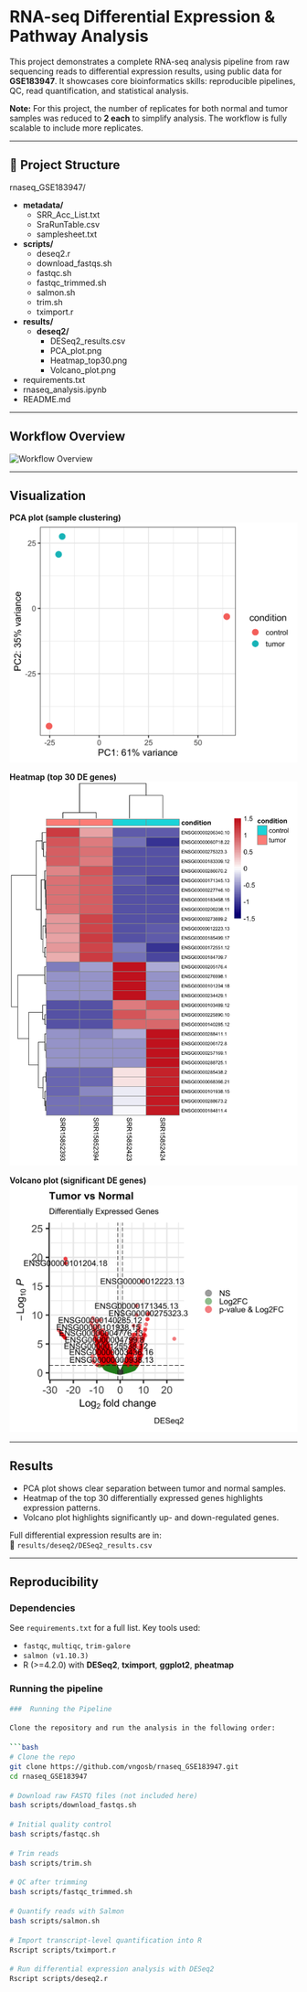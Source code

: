 # RNA-seq Differential Expression & Pathway Analysis

This project demonstrates a complete RNA-seq analysis pipeline from raw sequencing reads to differential expression results, using public data for **GSE183947**. It showcases core bioinformatics skills: reproducible pipelines, QC, read quantification, and statistical analysis.

**Note:** For this project, the number of replicates for both normal and tumor samples was reduced to **2 each** to simplify analysis. The workflow is fully scalable to include more replicates.

---

## 📂 Project Structure

rnaseq_GSE183947/
- **metadata/**              
  - SRR_Acc_List.txt
  - SraRunTable.csv
  - samplesheet.txt
- **scripts/**               
  - deseq2.r
  - download_fastqs.sh
  - fastqc.sh
  - fastqc_trimmed.sh
  - salmon.sh
  - trim.sh
  - tximport.r
- **results/**
  - **deseq2/**
    - DESeq2_results.csv
    - PCA_plot.png
    - Heatmap_top30.png
    - Volcano_plot.png
- requirements.txt            
- rnaseq_analysis.ipynb       
- README.md                   


---

## Workflow Overview

![Workflow Overview](./results/WORKFLOW_IMAGE.png)

---

## Visualization

**PCA plot (sample clustering)**  
![PCA Plot](./results/deseq2/PCA_plot.png)

**Heatmap (top 30 DE genes)**  
![Heatmap](./results/deseq2/Heatmap_top30.png)

**Volcano plot (significant DE genes)**  
![Volcano Plot](./results/deseq2/Volcano_plot.png)

---

## Results

- PCA plot shows clear separation between tumor and normal samples.  
- Heatmap of the top 30 differentially expressed genes highlights expression patterns.  
- Volcano plot highlights significantly up- and down-regulated genes.  

Full differential expression results are in:  
📄 `results/deseq2/DESeq2_results.csv`

---

##  Reproducibility

### Dependencies

See `requirements.txt` for a full list. Key tools used:

- `fastqc`, `multiqc`, `trim-galore`  
- `salmon (v1.10.3)`  
- R (>=4.2.0) with **DESeq2**, **tximport**, **ggplot2**, **pheatmap**

### Running the pipeline

```bash
###  Running the Pipeline

Clone the repository and run the analysis in the following order:

```bash
# Clone the repo
git clone https://github.com/vngosb/rnaseq_GSE183947.git
cd rnaseq_GSE183947 

# Download raw FASTQ files (not included here)
bash scripts/download_fastqs.sh

# Initial quality control
bash scripts/fastqc.sh

# Trim reads
bash scripts/trim.sh

# QC after trimming
bash scripts/fastqc_trimmed.sh

# Quantify reads with Salmon
bash scripts/salmon.sh

# Import transcript-level quantification into R
Rscript scripts/tximport.r

# Run differential expression analysis with DESeq2
Rscript scripts/deseq2.r
